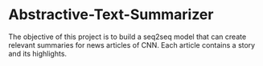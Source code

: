 # Abstractive-Text-Summarizer
The objective of this project is to build a seq2seq model that can create relevant summaries for news articles of CNN. Each article contains a story and its highlights.
